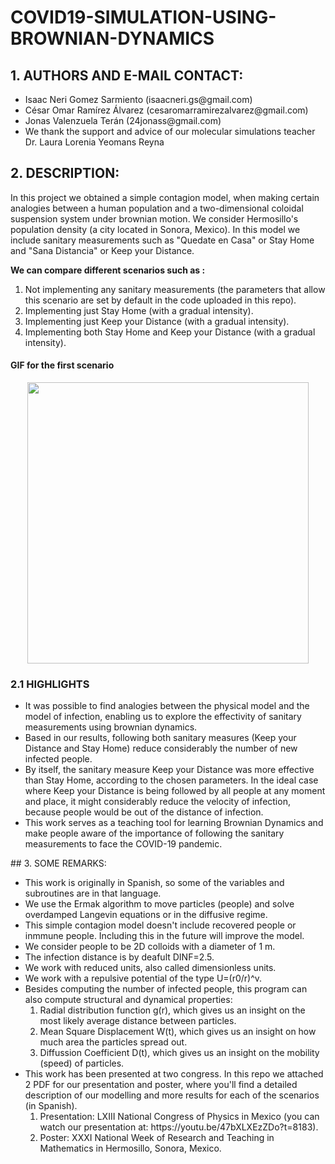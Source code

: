 # COVID19-SIMULATION-USING-BROWNIAN-DYNAMICS

## 1. AUTHORS AND E-MAIL CONTACT:
<ul>
<li>Isaac Neri Gomez Sarmiento (isaacneri.gs@gmail.com) </li>
<li> César Omar Ramírez Álvarez (cesaromarramirezalvarez@gmail.com) </li>
<li> Jonas Valenzuela Terán     (24jonass@gmail.com) </li>
<li>We thank the support and advice of our molecular simulations teacher Dr. Laura Lorenia Yeomans Reyna </li>
</ul>


## 2. DESCRIPTION:
In this project we obtained a simple contagion model, when making certain analogies between a human population and
a two-dimensional coloidal suspension system under brownian motion.
We consider Hermosillo's population density (a city located in Sonora, Mexico).
In this model we include sanitary measurements such as "Quedate en Casa" or Stay Home
and "Sana Distancia" or Keep your Distance.

<b>We can compare different scenarios such as :</b>
<ol>
<li> Not implementing any sanitary measurements (the parameters that allow this scenario are set by default in the code uploaded in this repo).</li>
<li> Implementing just Stay Home (with a gradual intensity).</li>
<li> Implementing just Keep your Distance (with a gradual intensity).</li>
<li> Implementing both Stay Home and Keep your Distance (with a gradual intensity).</li>
</ol>

#### <b> GIF for the first scenario</b>

<p align="center">
<img src="https://github.com/nikoneri/COVID19-SIMULATION-USING-BROWNIAN-DYNAMICS/blob/main/4.%20GRAPHS%20AND%20GIF%20ANIMATION/CASO1_aleatorio10%25.gif" width="450px" >
</p>

### 2.1 HIGHLIGHTS
<ul>
    <li>It was possible to find analogies between the physical model and the model of infection, enabling us to explore the effectivity of sanitary measurements using brownian dynamics.</li>
    
<li>Based in our results, following both sanitary measures (Keep your Distance and Stay Home) reduce considerably the number of new infected people.</li>
<li>By itself, the sanitary measure Keep your Distance was more effective than Stay Home, according to the chosen parameters. In the ideal case where Keep your Distance is being followed by all people at any moment and place, it might considerably reduce the velocity of infection, because people would be out of the distance of infection. </li>
    <li>This work serves as a teaching tool for learning Brownian Dynamics and make people aware of the importance of following the sanitary measurements to face the COVID-19 pandemic.</li>
</ul>
## 3. SOME REMARKS:
<ul>
<li>This work is originally in Spanish, so some of the variables and subroutines are in that language.</li>
<li>We use the Ermak algorithm to move particles (people) and solve overdamped Langevin equations or in the diffusive regime. </li>
<li>This simple contagion model doesn't include recovered people or inmmune people. Including this in the future will improve the model.</li>
<li>We consider people to be 2D colloids with a diameter of 1 m.</li>
 <li>The infection distance is by deafult DINF=2.5.</li>
<li>We work with reduced units, also called dimensionless units.</li>
<li>We work with a repulsive potential of the type U=(r0/r)^v.</li>
<li>Besides computing the number of infected people, this program can also compute structural and dynamical properties:
    <ol>
    <li> Radial distribution function g(r), which gives us an insight on the most likely average distance between particles.</li>
    <li> Mean Square Displacement W(t), which gives us an insight on how much area the particles spread out.</li>
    <li> Diffussion Coefficient D(t), which gives us an insight on the mobility (speed) of particles.</li>
    </ol>
    </li>
<li> This work has been presented at two congress. In this repo we attached 2 PDF for our presentation and poster, where  you'll find a detailed description of our modelling and more results for each of the scenarios (in Spanish).
    <ol>
    <li>Presentation: LXIII National Congress of Physics in Mexico (you can watch our presentation at: https://youtu.be/47bXLXEzZDo?t=8183). </li>
    <li>Poster: XXXI National Week of Research and Teaching in Mathematics in Hermosillo, Sonora, Mexico. </li>
    </ol>
    </li>
</ul>
